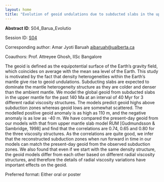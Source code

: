 ```yaml
---
layout: home
title: "Evolution of geoid undulations due to subducted slabs in the upper mantle since 140 Ma"
---
```



**Abstract ID**: S04_Barua_Evolutio

Session ID: [S04](.)

Corresponding author: Amar Jyoti Baruah <a href="mailto:ajbaruah@ualberta.ca">ajbaruah@ualberta.ca</a>

Coauthors: Prof. Attreyee Ghosh, IISc Bangalore 

The geoid is defined as the equipotential surface of the Earth’s gravity field, which coincides on
 average with the mean sea level of the Earth. This study is motivated by the fact that density
 heterogeneities within the Earth’s mantle give rise to geoid undulations. Subducting slabs are expected
 to dominate the mantle heterogeneity structure as they are colder and denser than the ambient mantle.
 We model the global geoid from subducted slabs in the upper mantle for the past 140 Ma at an interval
 of 40 Myr for 3 different radial viscosity structures. The models predict geoid highs above subduction
 zones whereas geoid lows are somewhat scattered. The modelled positive geoid anomaly is as high as
 110 m, and the negative anomaly is as low as -40 m. We have compared the present-day geoid from our
 models with that from upper mantle slab model RUM [Gudmundsson & Sambridge, 1998] and find
 that the correlations are 0.74, 0.65 and 0.80 for the three viscosity structures. As the correlations are
 quite good, we infer that the reconstructed subduction zones when run forward in time in our models
 can match the present-day geoid from the observed subduction zones. We also found that even if we
 start with the same density structure, the geoid models differ from each other based on different radial
 viscosity structures, and therefore the details of radial viscosity variations have important effects on the
 geoid.

Preferred format: Either oral or poster
